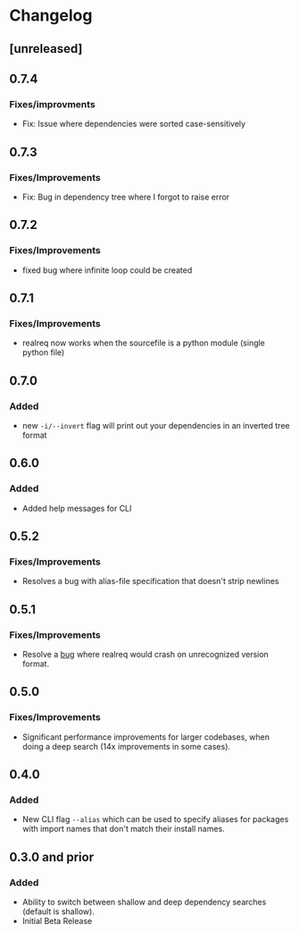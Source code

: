 # Changelog

## [unreleased]

## 0.7.4
### Fixes/improvments
- Fix: Issue where dependencies were sorted case-sensitively

## 0.7.3
### Fixes/Improvements
- Fix: Bug in dependency tree where I forgot to raise error

## 0.7.2
### Fixes/Improvements
- fixed bug where infinite loop could be created

## 0.7.1
### Fixes/Improvements
- realreq now works when the sourcefile is a python module (single python file)

## 0.7.0
### Added
- new `-i/--invert` flag will print out your dependencies in an inverted tree format


## 0.6.0
### Added
- Added help messages for CLI

## 0.5.2
### Fixes/Improvements
- Resolves a bug with alias-file specification that doesn't strip newlines

## 0.5.1
### Fixes/Improvements
- Resolve a [bug](https://github.com/Calder-Ty/realreq/issues/11) where realreq would crash on
unrecognized version format.

## 0.5.0
### Fixes/Improvements
- Significant performance improvements for larger codebases, when doing a deep search (14x improvements in some cases).

## 0.4.0
### Added

- New CLI flag `--alias` which can be used to specify aliases for packages with import names that
don't match their install names.

## 0.3.0 and prior
### Added

- Ability to switch between shallow and deep dependency searches (default is shallow).
- Initial Beta Release
